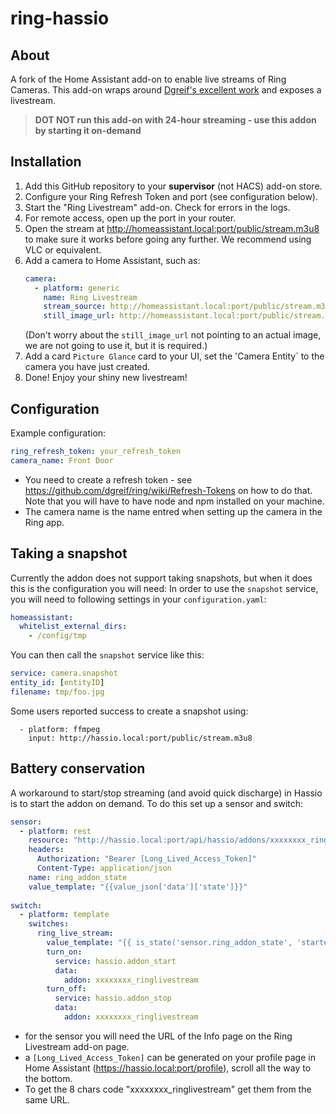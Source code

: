 # ring-hassio

## About
A fork of the Home Assistant add-on to enable live streams of Ring Cameras.
This add-on wraps around [Dgreif's excellent work](https://github.com/dgreif/ring) and exposes a livestream.

> **DOT NOT run this add-on with 24-hour streaming - use this addon by starting it on-demand**

## Installation
1. Add this GitHub repository to your **supervisor** (not HACS) add-on store. 
2. Configure your Ring Refresh Token and port (see configuration below).
3. Start the "Ring Livestream" add-on. Check for errors in the logs.
4. For remote access, open up the port in your router.
5. Open the stream at http://homeassistant.local:port/public/stream.m3u8 to make sure it works before going any further. We recommend using VLC or equivalent.
6. Add a camera to Home Assistant, such as:
   ```yaml
   camera:
     - platform: generic
       name: Ring Livestream
       stream_source: http://homeassistant.local:port/public/stream.m3u8
       still_image_url: http://homeassistant.local:port/public/stream.m3u8
    ```
    (Don't worry about the `still_image_url` not pointing to an actual image, we are not going to use it, but it is required.)
7. Add a card `Picture Glance` card to your UI, set the 'Camera Entity` to the camera you have just created.
8. Done! Enjoy your shiny new livestream!

## Configuration
Example configuration:
```yaml
ring_refresh_token: your_refresh_token
camera_name: Front Door
```
* You need to create a refresh token - see https://github.com/dgreif/ring/wiki/Refresh-Tokens on how to do that. Note that you will have to have node and npm installed on your machine.
* The camera name is the name entred when setting up the camera in the Ring app.

## Taking a snapshot
Currently the addon does not support taking snapshots, but when it does this is the configuration you will need:
In order to use the `snapshot` service, you will need to following settings in your `configuration.yaml`:
   ```yaml
   homeassistant:
     whitelist_external_dirs:
       - /config/tmp
   ```
   You can then call the `snapshot` service like this:
   ```yaml
   service: camera.snapshot
   entity_id: [entityID]
   filename: tmp/foo.jpg
   ```

Some users reported success to create a snapshot using:
```camera:
  - platform: ffmpeg
    input: http://hassio.local:port/public/stream.m3u8
```

## Battery conservation
A workaround to start/stop streaming (and avoid quick discharge) in Hassio is to start the addon on demand.
To do this set up a sensor and switch:

   ```yaml
   sensor:
     - platform: rest
       resource: "http://hassio.local:port/api/hassio/addons/xxxxxxxx_ringlivestream/info"
       headers:
         Authorization: "Bearer [Long_Lived_Access_Token]"
         Content-Type: application/json
       name: ring_addon_state
       value_template: "{{value_json['data']['state']}}" 
    
   switch:
     - platform: template
       switches:
         ring_live_stream:
           value_template: "{{ is_state('sensor.ring_addon_state', 'started') }}"
           turn_on:
             service: hassio.addon_start
             data:
               addon: xxxxxxxx_ringlivestream
           turn_off:
             service: hassio.addon_stop
             data:
               addon: xxxxxxxx_ringlivestream
   ```
- for the sensor you will need the URL of the Info page on the Ring Livestream add-on page.
- a `[Long_Lived_Access_Token]` can be generated on your profile page in Home Assistant (https://hassio.local:port/profile), scroll all the way to the bottom.
- To get the 8 chars code "xxxxxxxx_ringlivestream" get them from the same URL.

[patreon-shield]: https://frenck.dev/wp-content/uploads/2019/12/patreon.png
[patreon]: https://www.patreon.com/dutchdatadude

